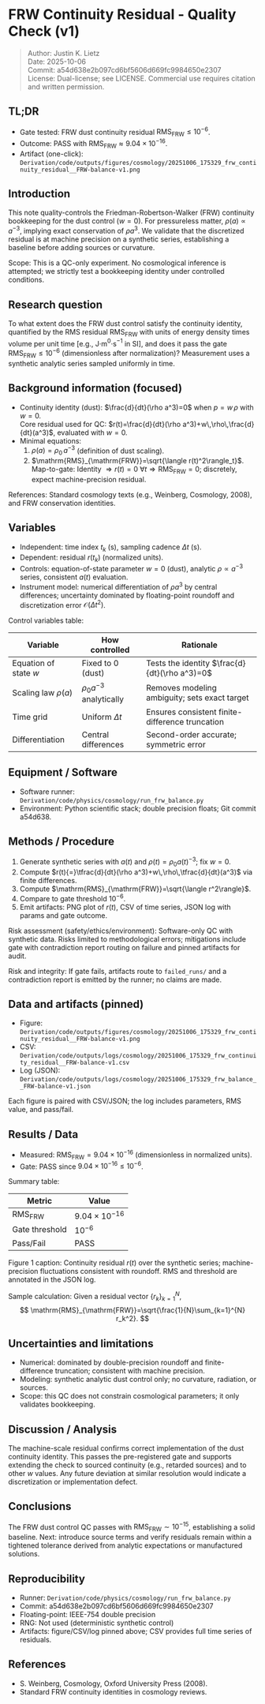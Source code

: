 <!-- DOC-GUARD: REFERENCE -->
# FRW Continuity Residual - Quality Check (v1)

> Author: Justin K. Lietz  
> Date: 2025-10-06  
> Commit: a54d638e2b097cd6bf5606d669fc9984650e2307  
> License: Dual-license; see LICENSE. Commercial use requires citation and written permission.

## TL;DR

- Gate tested: FRW dust continuity residual $\mathrm{RMS}_{\mathrm{FRW}}\le 10^{-6}$.  
- Outcome: PASS with $\mathrm{RMS}_{\mathrm{FRW}}\approx 9.04\times 10^{-16}$.  
- Artifact (one-click): `Derivation/code/outputs/figures/cosmology/20251006_175329_frw_continuity_residual__FRW-balance-v1.png`

## Introduction

This note quality-controls the Friedman-Robertson-Walker (FRW) continuity bookkeeping for the dust control ($w=0$). For pressureless matter, $\rho(a) \propto a^{-3}$, implying exact conservation of $\rho a^3$. We validate that the discretized residual is at machine precision on a synthetic series, establishing a baseline before adding sources or curvature.

Scope: This is a QC-only experiment. No cosmological inference is attempted; we strictly test a bookkeeping identity under controlled conditions.

## Research question

To what extent does the FRW dust control satisfy the continuity identity, quantified by the RMS residual $\mathrm{RMS}_{\mathrm{FRW}}$ with units of energy density times volume per unit time [e.g., J·m$^{0}$·s$^{-1}$ in SI], and does it pass the gate $\mathrm{RMS}_{\mathrm{FRW}} \le 10^{-6}$ (dimensionless after normalization)? Measurement uses a synthetic analytic series sampled uniformly in time.

## Background information (focused)

- Continuity identity (dust): $\frac{d}{dt}(\rho a^3)=0$ when $p=w\,\rho$ with $w=0$.  
  Core residual used for QC: $r(t)=\frac{d}{dt}(\rho a^3)+w\,\rho\,\frac{d}{dt}(a^3)$, evaluated with $w=0$.
- Minimal equations:  
  1) $\rho(a)=\rho_0\,a^{-3}$ (definition of dust scaling).  
  2) $\mathrm{RMS}_{\mathrm{FRW}}=\sqrt{\langle r(t)^2\rangle_t}$.  
  Map-to-gate: Identity $\Rightarrow r(t)=0\ \forall t \Rightarrow \mathrm{RMS}_{\mathrm{FRW}}=0$; discretely, expect machine-precision residual.

References: Standard cosmology texts (e.g., Weinberg, Cosmology, 2008), and FRW conservation identities.

## Variables

- Independent: time index $t_k$ (s), sampling cadence $\Delta t$ (s).  
- Dependent: residual $r(t_k)$ (normalized units).  
- Controls: equation-of-state parameter $w{=}0$ (dust), analytic $\rho\propto a^{-3}$ series, consistent $a(t)$ evaluation.  
- Instrument model: numerical differentiation of $\rho a^3$ by central differences; uncertainty dominated by floating-point roundoff and discretization error $\mathcal{O}(\Delta t^2)$.

Control variables table:

| Variable | How controlled | Rationale |
|---|---|---|
| Equation of state $w$ | Fixed to 0 (dust) | Tests the identity $\frac{d}{dt}(\rho a^3)=0$ |
| Scaling law $\rho(a)$ | $\rho_0 a^{-3}$ analytically | Removes modeling ambiguity; sets exact target |
| Time grid | Uniform $\Delta t$ | Ensures consistent finite-difference truncation |
| Differentiation | Central differences | Second-order accurate; symmetric error |

## Equipment / Software

- Software runner: `Derivation/code/physics/cosmology/run_frw_balance.py`  
- Environment: Python scientific stack; double precision floats; Git commit a54d638.

## Methods / Procedure

1. Generate synthetic series with $a(t)$ and $\rho(t){=}\rho_0 a(t)^{-3}$; fix $w{=}0$.  
2. Compute $r(t){=}\tfrac{d}{dt}(\rho a^3)+w\,\rho\,\tfrac{d}{dt}(a^3)$ via finite differences.  
3. Compute $\mathrm{RMS}_{\mathrm{FRW}}=\sqrt{\langle r^2\rangle}$.  
4. Compare to gate threshold $10^{-6}$.  
5. Emit artifacts: PNG plot of $r(t)$, CSV of time series, JSON log with params and gate outcome.

Risk assessment (safety/ethics/environment): Software-only QC with synthetic data. Risks limited to methodological errors; mitigations include gate with contradiction report routing on failure and pinned artifacts for audit.

Risk and integrity: If gate fails, artifacts route to `failed_runs/` and a contradiction report is emitted by the runner; no claims are made.

## Data and artifacts (pinned)

- Figure: `Derivation/code/outputs/figures/cosmology/20251006_175329_frw_continuity_residual__FRW-balance-v1.png`
- CSV: `Derivation/code/outputs/logs/cosmology/20251006_175329_frw_continuity_residual__FRW-balance-v1.csv`
- Log (JSON): `Derivation/code/outputs/logs/cosmology/20251006_175329_frw_balance__FRW-balance-v1.json`

Each figure is paired with CSV/JSON; the log includes parameters, RMS value, and pass/fail.

## Results / Data

- Measured: $\mathrm{RMS}_{\mathrm{FRW}}=9.04\times 10^{-16}$ (dimensionless in normalized units).  
- Gate: PASS since $9.04\times 10^{-16} \le 10^{-6}$.

Summary table:

| Metric | Value |
|---|---|
| $\mathrm{RMS}_{\mathrm{FRW}}$ | $9.04\times 10^{-16}$ |
| Gate threshold | $10^{-6}$ |
| Pass/Fail | PASS |

Figure 1 caption: Continuity residual $r(t)$ over the synthetic series; machine-precision fluctuations consistent with roundoff. RMS and threshold are annotated in the JSON log.

Sample calculation: Given a residual vector $\{r_k\}_{k=1}^{N}$,  
$$
\mathrm{RMS}_{\mathrm{FRW}}=\sqrt{\frac{1}{N}\sum_{k=1}^{N} r_k^2}.
$$

## Uncertainties and limitations

- Numerical: dominated by double-precision roundoff and finite-difference truncation; consistent with machine precision.  
- Modeling: synthetic analytic dust control only; no curvature, radiation, or sources.  
- Scope: this QC does not constrain cosmological parameters; it only validates bookkeeping.

## Discussion / Analysis

The machine-scale residual confirms correct implementation of the dust continuity identity. This passes the pre-registered gate and supports extending the check to sourced continuity (e.g., retarded sources) and to other $w$ values. Any future deviation at similar resolution would indicate a discretization or implementation defect.

## Conclusions

The FRW dust control QC passes with $\mathrm{RMS}_{\mathrm{FRW}}\sim10^{-15}$, establishing a solid baseline. Next: introduce source terms and verify residuals remain within a tightened tolerance derived from analytic expectations or manufactured solutions.

## Reproducibility

- Runner: `Derivation/code/physics/cosmology/run_frw_balance.py`  
- Commit: a54d638e2b097cd6bf5606d669fc9984650e2307  
- Floating-point: IEEE-754 double precision  
- RNG: Not used (deterministic synthetic control)  
- Artifacts: figure/CSV/log pinned above; CSV provides full time series of residuals.

## References

- S. Weinberg, Cosmology, Oxford University Press (2008).  
- Standard FRW continuity identities in cosmology reviews.
